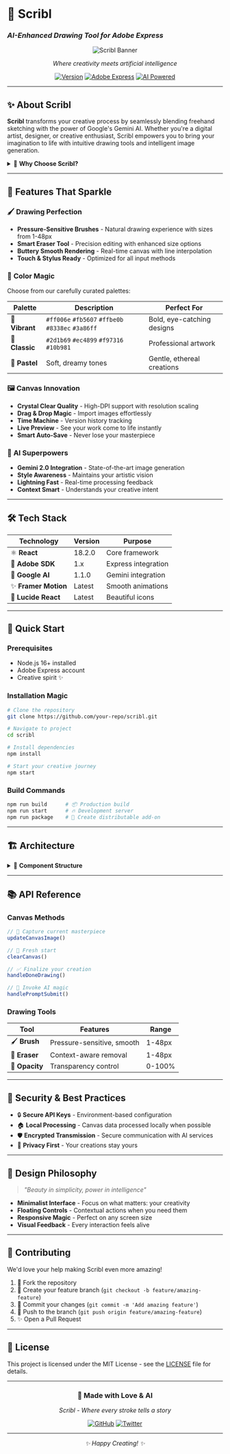 # 🎨 Scribl
### *AI-Enhanced Drawing Tool for Adobe Express*

<div align="center">

![Scribl Banner](https://via.placeholder.com/800x200/ff69b4/ffffff?text=✨+Scribl+✨)

*Where creativity meets artificial intelligence*

[![Version](https://img.shields.io/badge/version-1.0.0-ff69b4?style=for-the-badge&logo=adobe&logoColor=white)](https://github.com/your-repo/scribl)
[![Adobe Express](https://img.shields.io/badge/Adobe%20Express-Compatible-ff1493?style=for-the-badge&logo=adobe&logoColor=white)](https://new.express.adobe.com/)
[![AI Powered](https://img.shields.io/badge/AI%20Powered-Gemini%202.0-ffc0cb?style=for-the-badge&logo=google&logoColor=white)](https://ai.google.dev/)

</div>

---

## ✨ **About Scribl**

**Scribl** transforms your creative process by seamlessly blending freehand sketching with the power of Google's Gemini AI. Whether you're a digital artist, designer, or creative enthusiast, Scribl empowers you to bring your imagination to life with intuitive drawing tools and intelligent image generation.

<details>
<summary>🌟 <strong>Why Choose Scribl?</strong></summary>

> *"The perfect harmony between human creativity and artificial intelligence"*

- **Effortless Integration** - Works seamlessly within Adobe Express
- **Intelligent AI** - Powered by cutting-edge Gemini 2.0 technology  
- **Intuitive Design** - Clean, modern interface that gets out of your way
- **Professional Results** - Create stunning visuals in minutes, not hours

</details>

---

## 🎪 **Features That Sparkle**

### 🖌️ **Drawing Perfection**
- **Pressure-Sensitive Brushes** - Natural drawing experience with sizes from 1-48px
- **Smart Eraser Tool** - Precision editing with enhanced size options
- **Buttery Smooth Rendering** - Real-time canvas with line interpolation
- **Touch & Stylus Ready** - Optimized for all input methods

### 🎨 **Color Magic**
Choose from our carefully curated palettes:

| Palette | Description | Perfect For |
|---------|-------------|-------------|
| **💖 Vibrant** | `#ff006e` `#fb5607` `#ffbe0b` `#8338ec` `#3a86ff` | Bold, eye-catching designs |
| **🌸 Classic** | `#2d1b69` `#ec4899` `#f97316` `#10b981` | Professional artwork |
| **🦄 Pastel** | Soft, dreamy tones | Gentle, ethereal creations |

### 🖼️ **Canvas Innovation**
- **Crystal Clear Quality** - High-DPI support with resolution scaling
- **Drag & Drop Magic** - Import images effortlessly
- **Time Machine** - Version history tracking
- **Live Preview** - See your work come to life instantly
- **Smart Auto-Save** - Never lose your masterpiece

### 🤖 **AI Superpowers**
- **Gemini 2.0 Integration** - State-of-the-art image generation
- **Style Awareness** - Maintains your artistic vision
- **Lightning Fast** - Real-time processing feedback
- **Context Smart** - Understands your creative intent

---

## 🛠️ **Tech Stack**

<div align="center">

| Technology | Version | Purpose |
|------------|---------|---------|
| ⚛️ **React** | 18.2.0 | Core framework |
| 🎨 **Adobe SDK** | 1.x | Express integration |
| 🧠 **Google AI** | 1.1.0 | Gemini integration |
| ✨ **Framer Motion** | Latest | Smooth animations |
| 🎯 **Lucide React** | Latest | Beautiful icons |

</div>

---

## 🚀 **Quick Start**

### **Prerequisites**
- Node.js 16+ installed
- Adobe Express account
- Creative spirit ✨

### **Installation Magic** 
```bash
# Clone the repository
git clone https://github.com/your-repo/scribl.git

# Navigate to project
cd scribl

# Install dependencies
npm install

# Start your creative journey
npm start
```

### **Build Commands**
```bash
npm run build      # 📦 Production build
npm run start      # 🔥 Development server  
npm run package    # 🎁 Create distributable add-on
```

---

## 🏗️ **Architecture**

<details>
<summary>📂 <strong>Component Structure</strong></summary>

```
src/
├── 🎨 App.jsx                    # Main application container
├── 🖼️ CanvasArea.jsx            # Drawing surface magic
├── 🎛️ Topbar.jsx                # Tool selection hub
├── 💬 PromptBar.jsx             # AI interaction interface
├── components/
│   ├── 🎪 FloatingMenu.jsx      # Context menus
│   ├── 🌈 ColorPaletteMenu.jsx  # Color selection
│   ├── 🖌️ BrushSizeMenu.jsx     # Tool adjustments
│   └── ⚡ ProcessingAnimation.jsx # Loading states
└── styles/
    └── 💖 main.css               # Pink-themed styling
```

</details>

---

## 📚 **API Reference**

### **Canvas Methods**
```javascript
// 📸 Capture current masterpiece
updateCanvasImage()

// 🧹 Fresh start
clearCanvas()

// ✅ Finalize your creation
handleDoneDrawing()

// 🤖 Invoke AI magic
handlePromptSubmit()
```

### **Drawing Tools**
| Tool | Features | Range |
|------|----------|-------|
| 🖌️ **Brush** | Pressure-sensitive, smooth | 1-48px |
| 🧹 **Eraser** | Context-aware removal | 1-48px |
| 🎨 **Opacity** | Transparency control | 0-100% |

---

## 🔐 **Security & Best Practices**

- 🔒 **Secure API Keys** - Environment-based configuration
- 🏠 **Local Processing** - Canvas data processed locally when possible
- 🛡️ **Encrypted Transmission** - Secure communication with AI services
- 🔐 **Privacy First** - Your creations stay yours

---

## 🎨 **Design Philosophy**

> *"Beauty in simplicity, power in intelligence"*

- **Minimalist Interface** - Focus on what matters: your creativity
- **Floating Controls** - Contextual actions when you need them
- **Responsive Magic** - Perfect on any screen size  
- **Visual Feedback** - Every interaction feels alive

---

## 🌟 **Contributing**

We'd love your help making Scribl even more amazing! 

1. 🍴 Fork the repository
2. 🌸 Create your feature branch (`git checkout -b feature/amazing-feature`)
3. 💖 Commit your changes (`git commit -m 'Add amazing feature'`)
4. 🚀 Push to the branch (`git push origin feature/amazing-feature`)
5. ✨ Open a Pull Request

---

## 📄 **License**

This project is licensed under the MIT License - see the [LICENSE](LICENSE) file for details.

---

<div align="center">

### 💖 **Made with Love & AI**

*Scribl - Where every stroke tells a story*

[![GitHub](https://img.shields.io/badge/GitHub-Follow-ff69b4?style=for-the-badge&logo=github&logoColor=white)](https://github.com/your-repo)
[![Twitter](https://img.shields.io/badge/Twitter-Follow-ff1493?style=for-the-badge&logo=twitter&logoColor=white)](https://twitter.com/your-handle)

---

*✨ Happy Creating! ✨*

</div>